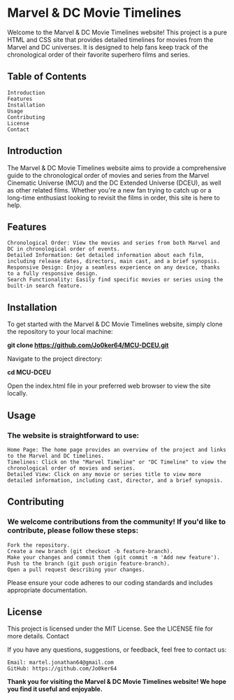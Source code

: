# Marvel & DC Movie Timelines

Welcome to the Marvel & DC Movie Timelines website! This project is a pure HTML and CSS site that provides detailed timelines for movies from the Marvel and DC universes. It is designed to help fans keep track of the chronological order of their favorite superhero films and series.

## Table of Contents

    Introduction
    Features
    Installation
    Usage
    Contributing
    License
    Contact

## Introduction

The Marvel & DC Movie Timelines website aims to provide a comprehensive guide to the chronological order of movies and series from the Marvel Cinematic Universe (MCU) and the DC Extended Universe (DCEU), as well as other related films. Whether you're a new fan trying to catch up or a long-time enthusiast looking to revisit the films in order, this site is here to help.

## Features

    Chronological Order: View the movies and series from both Marvel and DC in chronological order of events.
    Detailed Information: Get detailed information about each film, including release dates, directors, main cast, and a brief synopsis.
    Responsive Design: Enjoy a seamless experience on any device, thanks to a fully responsive design.
    Search Functionality: Easily find specific movies or series using the built-in search feature.

## Installation

To get started with the Marvel & DC Movie Timelines website, simply clone the repository to your local machine:

**git clone  https://github.com/Jo0ker64/MCU-DCEU.git**

Navigate to the project directory:

**cd MCU-DCEU**

Open the index.html file in your preferred web browser to view the site locally.

## Usage

### The website is straightforward to use:

    Home Page: The home page provides an overview of the project and links to the Marvel and DC timelines.
    Timelines: Click on the "Marvel Timeline" or "DC Timeline" to view the chronological order of movies and series.
    Detailed View: Click on any movie or series title to view more detailed information, including cast, director, and a brief synopsis.

## Contributing

### We welcome contributions from the community! If you'd like to contribute, please follow these steps:

    Fork the repository.
    Create a new branch (git checkout -b feature-branch).
    Make your changes and commit them (git commit -m 'Add new feature').
    Push to the branch (git push origin feature-branch).
    Open a pull request describing your changes.

Please ensure your code adheres to our coding standards and includes appropriate documentation.

## License

This project is licensed under the MIT License. See the LICENSE file for more details.
Contact

If you have any questions, suggestions, or feedback, feel free to contact us:

    Email: martel.jonathan64@gmail.com
    GitHub: https://github.com/Jo0ker64

**Thank you for visiting the Marvel & DC Movie Timelines website! We hope you find it useful and enjoyable.**